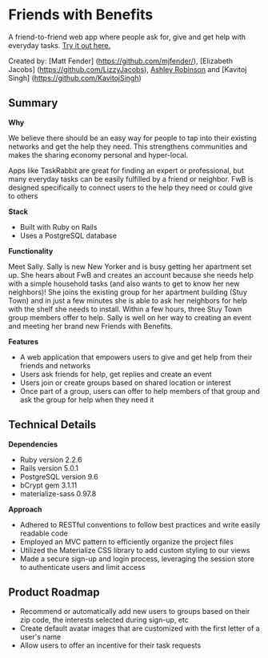 # Friends with Benefits
A friend-to-friend web app where people ask for, give and get help with everyday tasks.
[Try it out here.](https://fw-benefits.herokuapp.com/)

Created by: [Matt Fender] (https://github.com/mjfender/), [Elizabeth Jacobs] (https://github.com/LizzyJacobs), [Ashley Robinson](https://github.com/Howers) and [Kavitoj Singh] (https://github.com/KavitojSingh)

## Summary

**Why**

We believe there should be an easy way for people to tap into their existing networks and get the help they need.  This strengthens communities and makes the sharing economy personal and hyper-local.

Apps like TaskRabbit are great for finding an expert or professional, but many everyday tasks can be easily fulfilled by a friend or neighbor. FwB is designed specifically to connect users to the help they need or could give to others

**Stack**

* Built with Ruby on Rails
* Uses a PostgreSQL database

**Functionality** 

Meet Sally. Sally is new New Yorker and is busy getting her apartment set up. She hears about FwB and creates an account because she needs help with a simple household tasks (and also wants to get to know her new neighbors)! She joins the existing group for her apartment building (Stuy Town) and in just a few minutes she is able to ask her neighbors for help with the shelf she needs to install.  Within a few hours, three Stuy Town group members offer to help. Sally is well on her way to creating an event and meeting her brand new Friends with Benefits.

**Features**
* A web application that empowers users to give and get help from their friends and networks
* Users ask friends for help, get replies and create an event
* Users join or create groups based on shared location or interest
* Once part of a group, users can offer to help members of that group and ask the group for help when they need it

## Technical Details

**Dependencies**
* Ruby version 2.2.6
* Rails version 5.0.1
* PostgreSQL version 9.6
* bCrypt gem 3.1.11
* materialize-sass 0.97.8

**Approach**
* Adhered to RESTful conventions to follow best practices and write easily readable code
* Employed an MVC pattern to efficiently organize the project files
* Utilized the Materialize CSS library to add custom styling to our views 
* Made a secure sign-up and login process, leveraging the session store to authenticate users and limit access

## Product Roadmap

* Recommend or automatically add new users to groups based on their zip code, the interests selected during sign-up, etc
* Create default avatar images that are customized with the first letter of a user's name
* Allow users to offer an incentive for their task requests


